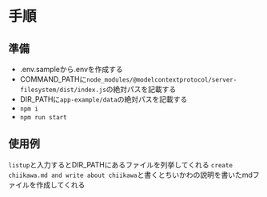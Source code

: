 # 手順
## 準備
- .env.sampleから.envを作成する
- COMMAND_PATHに`node_modules/@modelcontextprotocol/server-filesystem/dist/index.js`の絶対パスを記載する
- DIR_PATHに`app-example/data`の絶対パスを記載する
- `npm i`
- `npm run start`
## 使用例
`listup`と入力するとDIR_PATHにあるファイルを列挙してくれる
`create chiikawa.md and write about chiikawa`と書くとちいかわの説明を書いたmdファイルを作成してくれる